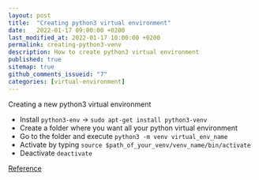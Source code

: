 ```yaml
---
layout: post
title:  "Creating python3 virtual environment"
date:   2022-01-17 09:00:00 +0200
last_modified_at: 2022-01-17 10:00:00 +0200
permalink: creating-python3-venv
description: How to create python3 virtual environment
published: true
sitemap: true
github_comments_issueid: "7"
categories: [virtual-environment]
---
```


Creating a new python3 virtual environment
- Install `python3-env` -> `sudo apt-get install python3-venv`
- Create a folder where you want all your python virtual environment
- Go to the folder and execute `python3 -m venv virtual_env_name`
- Activate by typing `source $path_of_your_venv/venv_name/bin/activate`
- Deactivate `deactivate`

[Reference](https://packaging.python.org/en/latest/guides/installing-using-pip-and-virtual-environments/)
